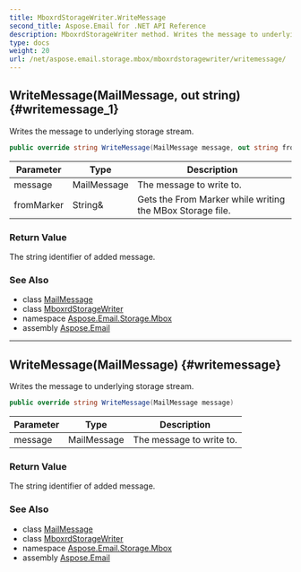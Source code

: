 ```yaml
---
title: MboxrdStorageWriter.WriteMessage
second_title: Aspose.Email for .NET API Reference
description: MboxrdStorageWriter method. Writes the message to underlying storage stream
type: docs
weight: 20
url: /net/aspose.email.storage.mbox/mboxrdstoragewriter/writemessage/
---
```

## WriteMessage(MailMessage, out string) {#writemessage_1}

Writes the message to underlying storage stream.

```csharp
public override string WriteMessage(MailMessage message, out string fromMarker)
```

| Parameter | Type | Description |
| --- | --- | --- |
| message | MailMessage | The message to write to. |
| fromMarker | String& | Gets the From Marker while writing the MBox Storage file. |

### Return Value

The string identifier of added message.

### See Also

* class [MailMessage](../../../aspose.email/mailmessage/)
* class [MboxrdStorageWriter](../)
* namespace [Aspose.Email.Storage.Mbox](../../mboxrdstoragewriter/)
* assembly [Aspose.Email](../../../)

---

## WriteMessage(MailMessage) {#writemessage}

Writes the message to underlying storage stream.

```csharp
public override string WriteMessage(MailMessage message)
```

| Parameter | Type | Description |
| --- | --- | --- |
| message | MailMessage | The message to write to. |

### Return Value

The string identifier of added message.

### See Also

* class [MailMessage](../../../aspose.email/mailmessage/)
* class [MboxrdStorageWriter](../)
* namespace [Aspose.Email.Storage.Mbox](../../mboxrdstoragewriter/)
* assembly [Aspose.Email](../../../)


